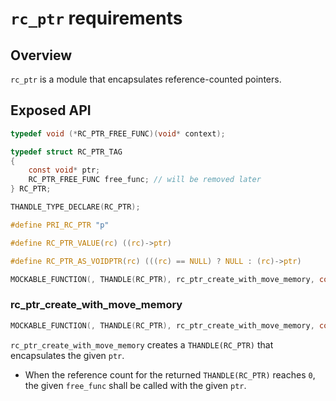 # `rc_ptr` requirements

## Overview

`rc_ptr` is a module that encapsulates reference-counted pointers.

## Exposed API
```c
typedef void (*RC_PTR_FREE_FUNC)(void* context);

typedef struct RC_PTR_TAG
{
    const void* ptr;
    RC_PTR_FREE_FUNC free_func; // will be removed later
} RC_PTR;

THANDLE_TYPE_DECLARE(RC_PTR);

#define PRI_RC_PTR "p"

#define RC_PTR_VALUE(rc) ((rc)->ptr)

#define RC_PTR_AS_VOIDPTR(rc) (((rc) == NULL) ? NULL : (rc)->ptr)

MOCKABLE_FUNCTION(, THANDLE(RC_PTR), rc_ptr_create_with_move_memory, const void*, ptr, RC_PTR_FREE_FUNC, free_func);
```

### rc_ptr_create_with_move_memory
```c
MOCKABLE_FUNCTION(, THANDLE(RC_PTR), rc_ptr_create_with_move_memory, const void*, ptr, RC_PTR_FREE_FUNC, free_func);
```

`rc_ptr_create_with_move_memory` creates a `THANDLE(RC_PTR)` that encapsulates the given `ptr`.

- When the reference count for the returned `THANDLE(RC_PTR)` reaches `0`, the given `free_func` shall be called with the given `ptr`.
